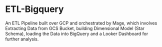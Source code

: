 # ETL-Bigquery
An ETL Pipeline built over GCP and orchestrated by Mage, which involves Extracting Data from GCS Bucket, building Dimensional Model (Star Schema), loading the Data into BigQuery and a Looker Dashboard for further analysis.
